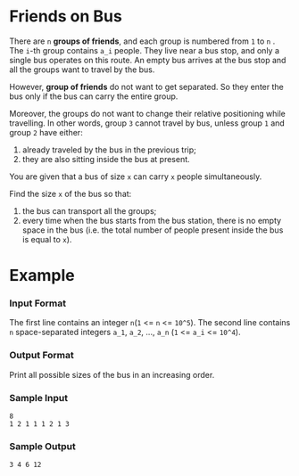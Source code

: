 # Friends on Bus

There are `n` **groups of friends**, and each group is numbered from `1` to `n` . The `i`-th group contains `a_i` people.
 They live near a bus stop, and only a single bus operates on this route. An empty bus arrives at the bus stop and all the groups want to travel by the bus.

However, **group of friends** do not want to get separated. So they enter the bus only if the bus can carry the entire group.

Moreover, the groups do not want to change their relative positioning while travelling.
In other words, group `3` cannot travel by bus, unless group `1` and group `2` have either:
1. already traveled by the bus in the previous trip;
1. they are also sitting inside the bus at present.

You are given that a bus of size `x` can carry `x` people simultaneously.

 Find the size `x` of the bus so that:
1. the bus can transport all the groups;
1. every time when the bus starts from the bus station, there is no empty space in the bus (i.e. the total number of people present inside the bus is equal to `x`).

# Example

### Input Format

The first line contains an integer `n`(`1` <= `n` <= `10^5`). The second line contains `n` space-separated integers `a_1`, `a_2`, ..., `a_n` (`1` <= `a_i` <= `10^4`).

### Output Format

Print all possible sizes of the bus in an increasing order.

### Sample Input

```
8
1 2 1 1 1 2 1 3
```
### Sample Output

```
3 4 6 12
```
